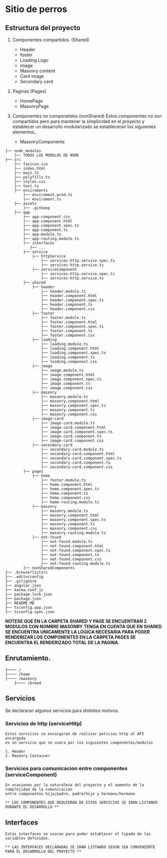 # Sitio de perros

## Estructura del proyecto

1.  Componentes compartidos. (Shared)
    
    - Header
    - footer 
    - Loading Logo
    - image
    - Masonry content
    - Card image
    - Secondary card

2. Paginas (Pages) 

    - HomePage 
    - MasonryPage

3.  Componentes no comporatidos (nonShared)
    Estos componentes no son compartidos pero para mantener la simplicidad en el proyecto 
    y establecer un desarrollo modularizado se estableceran los siguientes elementos., 
    
    - MasonryComponents

```
├── node_modules
    ├── TODOS LOS MODULOS DE NODE
├── src
    ├── favicon.ico
    ├── index.html
    ├── main.ts
    ├── polyfills.ts   
    ├── styles.css
    ├── test.ts
    ├── enviroments 
        ├── enviroment.prod.ts
        ├── enviroment.ts
    ├── assets
        ├── .gitkeep
    ├── app
        ├── app-component.css
        ├── app-component.html
        ├── app-component.spec.ts
        ├── app-component.ts
        ├── app-module.ts
        ├── app-routing.module.ts
        ├── interfaces
           ├── ... 
        ├── service
            ├── httpService
                ├── services-http.service.spec.ts
                ├── services-http.service.ts
            ├── serviceComponent
                ├── services-http.service.spec.ts
                ├── services-http.service.ts
        ├── shared 
            ├── header
                ├── header.module.ts
                ├── header.component.html
                ├── header.component.spec.ts
                ├── header.component.ts
                ├── header.component.css
            ├── footer
                ├── footer.module.ts
                ├── footer.component.html
                ├── footer.component.spec.ts
                ├── footer.component.ts
                ├── footer.component.css
            ├── loading
                ├── loading.module.ts
                ├── loading.component.html
                ├── loading.component.spec.ts
                ├── loading.component.ts
                ├── loading.component.css
            ├── image
                ├── image.module.ts
                ├── image.component.html
                ├── image.component.spec.ts
                ├── image.component.ts
                ├── image.component.css
            ├── masonry
                ├── masonry.module.ts
                ├── masonry.component.html
                ├── masonry.component.spec.ts
                ├── masonry.component.ts
                ├── masonry.component.css
            ├── image-card
                ├── image-card.module.ts
                ├── image-card.component.html
                ├── image-card.component.spec.ts
                ├── image-card.component.ts
                ├── image-card.component.css
            ├── secondary-card
                ├── secondary-card.module.ts
                ├── secondary-card.component.html
                ├── secondary-card.component.spec.ts
                ├── secondary-card.component.ts
                ├── secondary-card.component.css
        ├── pages
            ├── home
                ├── footer.module.ts
                ├── home.component.html
                ├── home.component.spec.ts
                ├── home.component.ts
                ├── home.component.css
                ├── home-routing.module.ts
            ├── masonry
                ├── masonry.module.ts
                ├── masonry.component.html
                ├── masonry.component.spec.ts
                ├── masonry.component.ts
                ├── masonry.component.css
                ├── masonry-routing.module.ts
            ├── not-found
                ├── not-found.module.ts
                ├── not-found.component.html
                ├── not-found.component.spec.ts
                ├── not-found.component.ts
                ├── not-found.component.css
                ├── not-found-routing.module.ts
        ├── nonSharedComponents 
├── .browserlistsrc 
├── .editorconfig 
├── .gitignore
├── angular.json 
├── karma.conf.js 
├── package-lock.json 
├── package.json 
├── README.MD 
├── tsconfig.app.json
├── tsconfig.spec.json
```

**NOTESE QUE EN LA CARPETA SHARED Y PAGE SE ENCUENTRAN 2 MODULOS CON NOMBRE MASONRY TENGA EN CUENTA QUE EN SHARED SE ENCUENTRA UNICAMENTE LA LOGICA NECESARIA 
PARA PODER RENDERIZAR LOS COMPONENTES EN LA CARPETA PAGES SE ENCUENTRA EL RENDERIZADO TOTAL DE LA PAGINA.**

## Enrutamiento. 

```
├──── /
├──── /home 
├──── /masonry 
    ├──── /breed  
```

##  Servicios
    
Se declararan algunos servicios para distintos motivos. 

### Servicios de http (serviceHttp)
    
    Estos servicios se encargaran de realizar peticios http al API encargada
    es un servicio que se usara por los siguientes componentes/modulos
    
    1. Header 
    2. Masonry Container 

### Servicios para comunicacion entre componentes (serviceComponent)

    En ocasiones por la naturaleza del proyecto y el aumento de la complejidad de la comunicacion 
    entre componentes hijo/padre, padre/hijo y hermano/hermano

    ** LOS COMPONENTES QUE REQUIERAN DE ESTOS SERVICIOS SE IRAN LISTANDO DURANTE EL DESARROLLO ** 

## Interfaces 
    
    Estas interfaces se usaran para poder establecer el tipado de las variables definidas.

    ** LAS INTERFACES DECLARADAS SE IRAN LISTANDO SEGUN SEA CONVENIENTE PARA EL DESARROLLO DEL PROYECTO **
